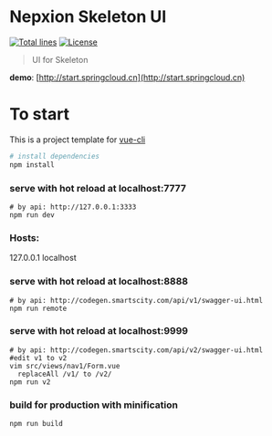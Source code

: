 # Nepxion Skeleton UI
[![Total lines](https://tokei.rs/b1/github/Nepxion/SkeletonUI?category=lines)](https://github.com/Nepxion/SkeletonUI)
[![License](https://img.shields.io/badge/License-Apache%202.0-blue.svg?label=license)](https://github.com/Nepxion/SkeletonUI/blob/master/LICENSE)

> UI for Skeleton

**demo**: [http://start.springcloud.cn](http://start.springcloud.cn)

# To start

This is a project template for [vue-cli](https://github.com/vuejs/vue-cli)

``` bash
# install dependencies
npm install
```

### serve with hot reload at localhost:7777
```shell
# by api: http://127.0.0.1:3333
npm run dev
```
### Hosts:
127.0.0.1 localhost

### serve with hot reload at localhost:8888   
```shell
# by api: http://codegen.smartscity.com/api/v1/swagger-ui.html
npm run remote
```

### serve with hot reload at localhost:9999   
```shell 
# by api: http://codegen.smartscity.com/api/v2/swagger-ui.html
#edit v1 to v2
vim src/views/nav1/Form.vue
  replaceAll /v1/ to /v2/
npm run v2
```

### build for production with minification
```shell
npm run build

```

